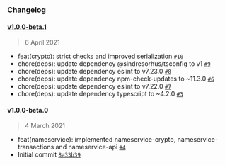### Changelog
#### [v1.0.0-beta.1](https://github.com/protokol/nameservice/compare/v1.0.0-beta.0...v1.0.0-beta.1)

> 6 April 2021

- feat(crypto): strict checks and improved serialization [`#10`](https://github.com/protokol/nameservice/pull/10)
- chore(deps): update dependency @sindresorhus/tsconfig to v1 [`#9`](https://github.com/protokol/nameservice/pull/9)
- chore(deps): update dependency eslint to v7.23.0 [`#8`](https://github.com/protokol/nameservice/pull/8)
- chore(deps): update dependency npm-check-updates to ~11.3.0 [`#6`](https://github.com/protokol/nameservice/pull/6)
- chore(deps): update dependency eslint to v7.22.0 [`#7`](https://github.com/protokol/nameservice/pull/7)
- chore(deps): update dependency typescript to ~4.2.0 [`#3`](https://github.com/protokol/nameservice/pull/3)

#### v1.0.0-beta.0

> 4 March 2021

- feat(nameservice): implemented nameservice-crypto, nameservice-transactions and nameservice-api [`#4`](https://github.com/protokol/nameservice/pull/4)
- Initial commit [`8a33b39`](https://github.com/protokol/nameservice/commit/8a33b392b0255ba95c0af3911c1d7c4d201938d7)
